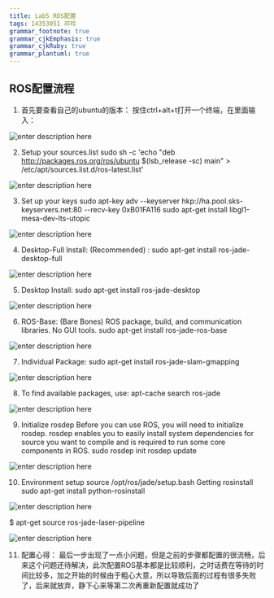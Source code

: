 ```yaml
---
title: Lab5 ROS配置
tags: 14353051 邓玲
grammar_footnote: true
grammar_cjkEmphasis: true
grammar_cjkRuby: true
grammar_plantuml: true
---
```


## ROS配置流程

1.	首先要查看自己的ubuntu的版本：
按住ctrl+alt+t打开一个终端，在里面输入：  

![enter description here][1]
 
2. Setup your sources.list
sudo sh -c 'echo "deb http://packages.ros.org/ros/ubuntu $(lsb_release -sc) main" > /etc/apt/sources.list.d/ros-latest.list'

![enter description here][2]

3. Set up your keys
  sudo apt-key adv --keyserver hkp://ha.pool.sks-keyservers.net:80 --recv-key 0xB01FA116
sudo apt-get install libgl1-mesa-dev-lts-utopic

![enter description here][3]

 4.  Desktop-Full Install: (Recommended) : 
sudo apt-get install ros-jade-desktop-full

![enter description here][4]

 5. Desktop Install:
sudo apt-get install ros-jade-desktop

![enter description here][5]

 6. ROS-Base: (Bare Bones) ROS package, build, and communication libraries. No GUI tools. 
sudo apt-get install ros-jade-ros-base

![enter description here][6]

 7. Individual Package:
sudo apt-get install ros-jade-slam-gmapping

![enter description here][7]

 8. To find available packages, use: 
apt-cache search ros-jade

![enter description here][8]

9. Initialize rosdep
Before you can use ROS, you will need to initialize rosdep. rosdep enables you to easily install system dependencies for source you want to compile and is required to run some core components in ROS. 
sudo rosdep init
rosdep update

![enter description here][9]

 10. Environment setup
source /opt/ros/jade/setup.bash
Getting rosinstall
sudo apt-get install python-rosinstall

![enter description here][10]

 $ apt-get source ros-jade-laser-pipeline
 
 ![enter description here][11]
 
11. 配置心得：
     最后一步出现了一点小问题，但是之前的步骤都配置的很流畅，后来这个问题还待解决，此次配置ROS基本都是比较顺利，之时话费在等待的时间比较多，加之开始的时候由于粗心大意，所以导致后面的过程有很多失败了，后来就放弃，静下心来等第二次再重新配置就成功了


  [1]: http://7xrn7f.com1.z0.glb.clouddn.com/16-11-7/6667840.jpg
  [2]: http://7xrn7f.com1.z0.glb.clouddn.com/16-11-7/84820975.jpg
  [3]: http://7xrn7f.com1.z0.glb.clouddn.com/16-11-7/84820975.jpg
  [4]: http://7xrn7f.com1.z0.glb.clouddn.com/16-11-7/16993558.jpg
  [5]: http://7xrn7f.com1.z0.glb.clouddn.com/16-11-7/8925013.jpg
  [6]: http://7xrn7f.com1.z0.glb.clouddn.com/16-11-7/61338893.jpg
  [7]: http://7xrn7f.com1.z0.glb.clouddn.com/16-11-7/50982846.jpg
  [8]: http://7xrn7f.com1.z0.glb.clouddn.com/16-11-7/61395617.jpg
  [9]: http://7xrn7f.com1.z0.glb.clouddn.com/16-11-7/3841229.jpg
  [10]: http://7xrn7f.com1.z0.glb.clouddn.com/16-11-7/2435380.jpg
  [11]: http://7xrn7f.com1.z0.glb.clouddn.com/16-11-7/20749732.jpg
